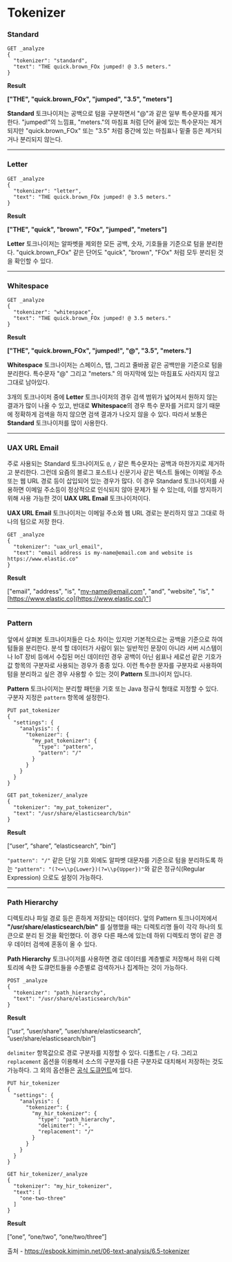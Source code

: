 # Tokenizer

### Standard

```
GET _analyze
{
  "tokenizer": "standard",
  "text": "THE quick.brown_FOx jumped! @ 3.5 meters."
}
```

**Result**

**["THE", "quick.brown_FOx", "jumped", "3.5", "meters"]**

**Standard** 토크나이저는 공백으로 텀을 구분하면서 "@"과 같은 일부 특수문자를 제거한다. "jumped!"의 느낌표, "meters."의 마침표 처럼 단어 끝에 있는 특수문자는 제거되지만 "quick.brown_FOx" 또는 "3.5" 처럼 중간에 있는 마침표나 밑줄 등은 제거되거나 분리되지 않는다.

---

### Letter

```
GET _analyze
{
  "tokenizer": "letter",
  "text": "THE quick.brown_FOx jumped! @ 3.5 meters."
}
```

**Result**

**["THE", "quick", "brown", "FOx", "jumped", "meters"]**

**Letter** 토크나이저는 알파벳을 제외한 모든 공백, 숫자, 기호들을 기준으로 텀을 분리한다. "quick.brown_FOx" 같은 단어도 "quick", "brown", "FOx" 처럼 모두 분리된 것을 확인할 수 있다.

---

### Whitespace

```
GET _analyze
{
  "tokenizer": "whitespace",
  "text": "THE quick.brown_FOx jumped! @ 3.5 meters."
}
```

**Result**

**["THE", "quick.brown_FOx", "jumped!", "@", "3.5", "meters."]**

**Whitespace** 토크나이저는 스페이스, 탭, 그리고 줄바꿈 같은 공백만을 기준으로 텀을 분리한다. 특수문자 "@" 그리고 "meters." 의 마지막에 있는 마침표도 사라지지 않고 그대로 남아있다.

3개의 토크나이저 중에 **Letter** 토크나이저의 경우 검색 범위가 넓어져서 원하지 않는 결과가 많이 나올 수 있고, 반대로 **Whitespace**의 경우 특수 문자를 거르지 않기 때문에 정확하게 검색을 하지 않으면 검색 결과가 나오지 않을 수 있다. 따라서 보통은 **Standard** 토크나이저를 많이 사용한다.

---

### **UAX URL Email**

주로 사용되는 Standard 토크나이저도 `@`, `/` 같은 특수문자는 공백과 마찬가지로 제거하고 분리한다. 그런데 요즘의 블로그 포스트나 신문기사 같은 텍스트 들에는 이메일 주소 또는 웹 URL 경로 등이 삽입되어 있는 경우가 많다. 이 경우 Standard 토크나이저를 사용하면 이메일 주소등이 정상적으로 인식되지 않아 문제가 될 수 있는데, 이를 방지하기 위해 사용 가능한 것이 **UAX URL Email** 토크나이저이다.

**UAX URL Email** 토크나이저는 이메일 주소와 웹 URL 경로는 분리하지 않고 그대로 하나의 텀으로 저장 한다.

```
GET _analyze
{
  "tokenizer": "uax_url_email",
  "text": "email address is my-name@email.com and website is https://www.elastic.co"
}
```

**Result**

["email", "address", "is", "[my-name@email.com](mailto:my-name@email.com)", "and", "website", "is", "[https://www.elastic.co](https://www.elastic.co/)"]

---

### Pattern
앞에서 살펴본 토크나이저들은 다소 차이는 있지만 기본적으로는 공백을 기준으로 하여 텀들을 분리한다. 분석 할 데이터가 사람이 읽는 일반적인 문장이 아니라 서버 시스템이나 IoT 장비 등에서 수집된 머신 데이터인 경우 공백이 아닌 쉼표나 세로선 같은 기호가 값 항목의 구분자로 사용되는 경우가 종종 있다. 이런 특수한 문자를 구분자로 사용하여 텀을 분리하고 싶은 경우 사용할 수 있는 것이 **Pattern** 토크나이저 입니다.

**Pattern** 토크나이저는 분리할 패턴을 기호 또는 Java 정규식 형태로 지정할 수 있다. 구분자 지정은 `pattern` 항목에 설정한다.

```
PUT pat_tokenizer
{
  "settings": {
    "analysis": {
      "tokenizer": {
        "my_pat_tokenizer": {
          "type": "pattern",
          "pattern": "/"
        }
      }
    }
  }
}
```

```
GET pat_tokenizer/_analyze
{
  "tokenizer": "my_pat_tokenizer",
  "text": "/usr/share/elasticsearch/bin"
}
```

**Result**

[“user”, “share”, “elasticsearch”, “bin”]

`"pattern": "/"` 같은 단일 기호 외에도 알파벳 대문자를 기준으로 텀을 분리하도록 하는 `"pattern": "(?<=\\p{Lower})(?=\\p{Upper})"`와 같은 정규식(Regular Expression) 으로도 설정이 가능하다.

---

### **Path Hierarchy**

디렉토리나 파일 경로 등은 흔하게 저장되는 데이터다. 앞의 Pattern 토크나이저에서 **"/usr/share/elasticsearch/bin"** 를 실행했을 때는 디렉토리명 들이 각각 하나의 토큰으로 분리 된 것을 확인했다. 이 경우 다른 패스에 있는데 하위 디렉토리 명이 같은 경우 데이터 검색에 혼동이 올 수 있다.

**Path Hierarchy** 토크나이저를 사용하면 경로 데이터를 계층별로 저장해서 하위 디렉토리에 속한 도큐먼트들을 수준별로 검색하거나 집계하는 것이 가능하다.

```
POST _analyze
{
  "tokenizer": "path_hierarchy",
  "text": "/usr/share/elasticsearch/bin"
}
```



**Result**

[”usr”, ”user/share”, ”user/share/elasticsearch”, ”user/share/elasticsearch/bin”]

`delimiter` 항목값으로 경로 구분자를 지정할 수 있다. 디폴트는 `/` 다. 그리고 `replacement` 옵션을 이용해서 소스의 구분자를 다른 구분자로 대치해서 저장하는 것도 가능하다. 그 외의 옵션들은 [공식 도큐먼트](https://www.elastic.co/guide/en/elasticsearch/reference/current/analysis-pathhierarchy-tokenizer.html)에 있다.

```
PUT hir_tokenizer
{
  "settings": {
    "analysis": {
      "tokenizer": {
        "my_hir_tokenizer": {
          "type": "path_hierarchy",
          "delimiter": "-",
          "replacement": "/"
        }
      }
    }
  }
}
```

```
GET hir_tokenizer/_analyze
{
  "tokenizer": "my_hir_tokenizer",
  "text": [
    "one-two-three"
  ]
}
```

**Result**

[”one”, “one/two”, “one/two/three”]

출처 - https://esbook.kimjmin.net/06-text-analysis/6.5-tokenizer